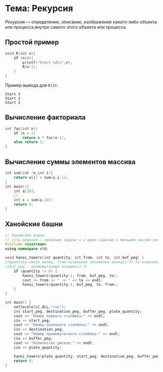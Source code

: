 # Тема: Рекурсия

_Рекурсия_ — определение, описание, изображение какого-либо объекта или процесса внутри самого этого объекта или процесса.

## Простой пример

```c
void R(int n){
    if (n>0){
        printf("Start %d\n",n);
        R(n-1);
    }
}
```

Пример вывода для `R(3)`:

    Start 3
    Start 2
    Start 1

## Вычисление факториала

```c
int fac(int n){
    if (n > 1)
        return n * fac(n-1);
    else return 1;
}
```

## Вычисление суммы элементов массива

```c
int sum(int *a,int i){
    return a[i] + sum(a,i-1);
}
int main(){
    int a[10];
    //...
    int s = sum(a,10);
    return 0;
}
```

## Ханойские башни

```cpp
// Ханойские башни
// суть решения — сведение задачи к к двум задачам с меньшим числом колышек
#include <iostream>
using namespace std;

void hanoi_towers(int quantity, int from, int to, int buf_peg) {
//quantity-число колец, from-начальное положение колец(1-3),to-конечное положение колец(1-3)
//buf_peg - промежуточный колышек(1-3)
    if (quantity != 0) {
        hanoi_towers(quantity-1, from, buf_peg, to);
        cout << from << " -> " << to << endl;
        hanoi_towers(quantity-1, buf_peg, to, from);
    }
}

int main() {
    setlocale(LC_ALL,"rus");
    int start_peg, destination_peg, buffer_peg, plate_quantity;
    cout << "Номер первого столбика:" << endl;
    cin >> start_peg;
    cout << "Номер конечного столбика:" << endl;
    cin >> destination_peg;
    cout << "Номер промежуточного столбика:" << endl;
    cin >> buffer_peg;
    cout << "Количество дисков:" << endl;
    cin >> plate_quantity;

    hanoi_towers(plate_quantity, start_peg, destination_peg, buffer_peg);
    return 0;
}
```
